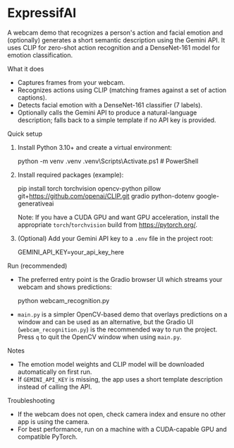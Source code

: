 # ExpressifAI

A webcam demo that recognizes a person's action and facial emotion and (optionally) generates a short semantic description using the Gemini API. It uses CLIP for zero-shot action recognition and a DenseNet-161 model for emotion classification.

What it does
- Captures frames from your webcam.
- Recognizes actions using CLIP (matching frames against a set of action captions).
- Detects facial emotion with a DenseNet-161 classifier (7 labels).
- Optionally calls the Gemini API to produce a natural-language description; falls back to a simple template if no API key is provided.

Quick setup
1. Install Python 3.10+ and create a virtual environment:

   python -m venv .venv
   .venv\Scripts\Activate.ps1  # PowerShell

2. Install required packages (example):

   pip install torch torchvision opencv-python pillow git+https://github.com/openai/CLIP.git gradio python-dotenv google-generativeai

   Note: If you have a CUDA GPU and want GPU acceleration, install the appropriate `torch`/`torchvision` build from https://pytorch.org/.

3. (Optional) Add your Gemini API key to a `.env` file in the project root:

   GEMINI_API_KEY=your_api_key_here

Run (recommended)
- The preferred entry point is the Gradio browser UI which streams your webcam and shows predictions:

  python webcam_recognition.py

- `main.py` is a simpler OpenCV-based demo that overlays predictions on a window and can be used as an alternative, but the Gradio UI (`webcam_recognition.py`) is the recommended way to run the project. Press `q` to quit the OpenCV window when using `main.py`.

Notes
- The emotion model weights and CLIP model will be downloaded automatically on first run.
- If `GEMINI_API_KEY` is missing, the app uses a short template description instead of calling the API.

Troubleshooting
- If the webcam does not open, check camera index and ensure no other app is using the camera.
- For best performance, run on a machine with a CUDA-capable GPU and compatible PyTorch.
